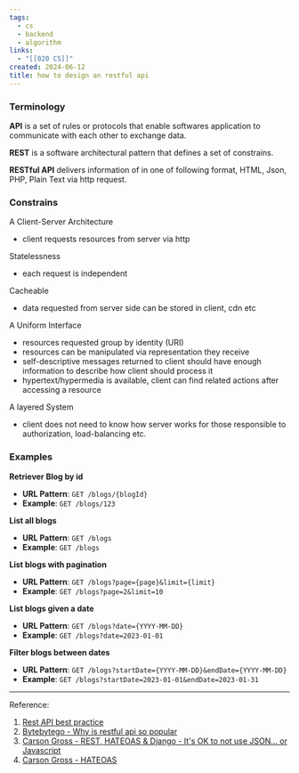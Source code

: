 ```yaml
---
tags:
  - cs
  - backend
  - algorithm
links:
  - "[[020 CS]]"
created: 2024-06-12
title: how to design an restful api
---
```


### Terminology

**API** is a set of rules or protocols that enable softwares application to communicate with each other to exchange data.

**REST** is a software architectural pattern that defines a set of constrains.

**RESTful API** delivers information of in one of following format, HTML, Json, PHP, Plain Text via http request.

### Constrains

A Client-Server Architecture

- client requests resources from server via http

Statelessness

- each request is independent

Cacheable

- data requested from server side can be stored in client, cdn etc

A Uniform Interface

- resources requested group by identity (URI)
- resources can be manipulated via representation they receive
- self-descriptive messages returned to client should have enough information to describe how client should process it
- hypertext/hypermedia is available, client can find related actions after accessing a resource

A layered System

- client does not need to know how server works for those responsible to authorization, load-balancing etc.

### Examples

**Retriever Blog by id**

- **URL Pattern**: `GET /blogs/{blogId}`
- **Example**: `GET /blogs/123`

**List all blogs**

- **URL Pattern**: `GET /blogs`
- **Example**: `GET /blogs`

**List blogs with pagination**

- **URL Pattern**: `GET /blogs?page={page}&limit={limit}`
- **Example**: `GET /blogs?page=2&limit=10`

**List blogs given a date**

- **URL Pattern**: `GET /blogs?date={YYYY-MM-DD}`
- **Example**: `GET /blogs?date=2023-01-01`

**Filter blogs between dates**

- **URL Pattern**: `GET /blogs?startDate={YYYY-MM-DD}&endDate={YYYY-MM-DD}`
- **Example**: `GET /blogs?startDate=2023-01-01&endDate=2023-01-31`

---

Reference:

1. [Rest API best practice](https://github.com/PragatiVerma18/Django-For-APIs/blob/master/Best-Practices-In-REST.md)
2. [Bytebytego - Why is restful api so popular](https://blog.bytebytego.com/p/why-is-restful-api-so-popular)
3. [Carson Gross - REST, HATEOAS & Django - It's OK to not use JSON... or Javascript](https://www.youtube.com/watch?v=L_UWY-zHlOA&ab_channel=DjangoConUS)
4. [Carson Gross - HATEOAS](https://htmx.org/essays/hateoas/)
